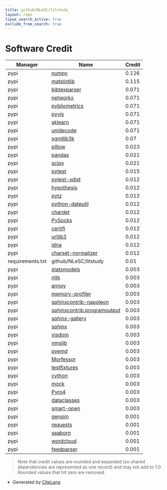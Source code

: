 ```yaml
---
title: github/NLeSC/litstudy
layout: repo
tipue_search_active: true
exclude_from_search: true
---
```

# Software Credit

|Manager|Name|Credit|
|-------|----|------|
|pypi|[numpy](https://www.numpy.org)|0.126|
|pypi|[matplotlib](https://matplotlib.org)|0.115|
|pypi|[bibtexparser](https://github.com/sciunto-org/python-bibtexparser)|0.071|
|pypi|[networkx](https://networkx.org/)|0.071|
|pypi|[pybliometrics](https://pybliometrics.readthedocs.io/en/stable/)|0.071|
|pypi|[pyvis](https://github.com/WestHealth/pyvis)|0.071|
|pypi|[sklearn](https://pypi.python.org/pypi/scikit-learn/)|0.071|
|pypi|[unidecode](https://pypi.org/project/unidecode)|0.071|
|pypi|[sgmllib3k](https://pypi.org/project/sgmllib3k)|0.07|
|pypi|[pillow](https://pypi.org/project/pillow)|0.023|
|pypi|[pandas](https://pandas.pydata.org)|0.021|
|pypi|[scipy](https://pypi.org/project/scipy)|0.021|
|pypi|[pytest](https://pypi.org/project/pytest)|0.015|
|pypi|[pytest-xdist](https://pypi.org/project/pytest-xdist)|0.012|
|pypi|[hypothesis](https://pypi.org/project/hypothesis)|0.012|
|pypi|[pytz](https://pypi.org/project/pytz)|0.012|
|pypi|[python-dateutil](https://pypi.org/project/python-dateutil)|0.012|
|pypi|[chardet](https://pypi.org/project/chardet)|0.012|
|pypi|[PySocks](https://pypi.org/project/PySocks)|0.012|
|pypi|[certifi](https://pypi.org/project/certifi)|0.012|
|pypi|[urllib3](https://pypi.org/project/urllib3)|0.012|
|pypi|[idna](https://pypi.org/project/idna)|0.012|
|pypi|[charset-normalizer](https://pypi.org/project/charset-normalizer)|0.012|
|requirements.txt|github/NLeSC/litstudy|0.01|
|pypi|[statsmodels](https://pypi.org/project/statsmodels)|0.003|
|pypi|[nltk](https://pypi.org/project/nltk)|0.003|
|pypi|[annoy](https://pypi.org/project/annoy)|0.003|
|pypi|[memory-profiler](https://pypi.org/project/memory-profiler)|0.003|
|pypi|[sphinxcontrib-napoleon](https://pypi.org/project/sphinxcontrib-napoleon)|0.003|
|pypi|[sphinxcontrib.programoutput](https://pypi.org/project/sphinxcontrib.programoutput)|0.003|
|pypi|[sphinx-gallery](https://pypi.org/project/sphinx-gallery)|0.003|
|pypi|[sphinx](https://pypi.org/project/sphinx)|0.003|
|pypi|[visdom](https://pypi.org/project/visdom)|0.003|
|pypi|[nmslib](https://pypi.org/project/nmslib)|0.003|
|pypi|[pyemd](https://pypi.org/project/pyemd)|0.003|
|pypi|[Morfessor](https://pypi.org/project/Morfessor)|0.003|
|pypi|[testfixtures](https://pypi.org/project/testfixtures)|0.003|
|pypi|[cython](https://pypi.org/project/cython)|0.003|
|pypi|[mock](https://pypi.org/project/mock)|0.003|
|pypi|[Pyro4](https://pypi.org/project/Pyro4)|0.003|
|pypi|[dataclasses](https://pypi.org/project/dataclasses)|0.003|
|pypi|[smart-open](https://pypi.org/project/smart-open)|0.003|
|pypi|[gensim](http://radimrehurek.com/gensim)|0.001|
|pypi|[requests](https://requests.readthedocs.io)|0.001|
|pypi|[seaborn](https://seaborn.pydata.org)|0.001|
|pypi|[wordcloud](https://github.com/amueller/word_cloud)|0.001|
|pypi|[feedparser](https://github.com/kurtmckee/feedparser)|0.001|


> Note that credit values are rounded and expanded (so shared dependencies are represented as one record) and may not add to 1.0. Rounded values that hit zero are removed.


- Generated by [CiteLang](https://github.com/vsoch/citelang)
